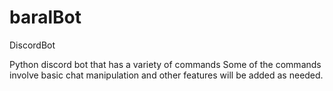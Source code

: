 # baralBot

DiscordBot

Python discord bot that has a variety of commands Some of the commands involve basic chat manipulation and other features will be added as needed.
